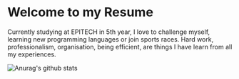 # Welcome to my Resume

Currently studying at EPITECH in 5th year, I love to challenge myself, learning new programming languages or join sports races. Hard work, professionalism, organisation, being efficient, are things I have learn from all my experiences. 


![Anurag's github stats](https://github-readme-stats.vercel.app/api?username=erwan-b&count_private=true&show_icons=true&theme=dark)
